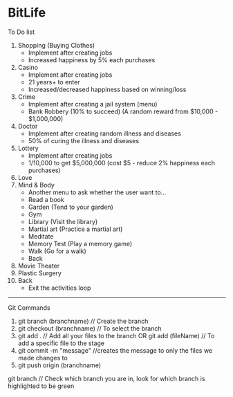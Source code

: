 # BitLife

To Do list
1. Shopping (Buying Clothes)
    - Implement after creating jobs
    - Increased happiness by 5% each purchases 
2. Casino
    - Implement after creating jobs 
    - 21 years+ to enter 
    - Increased/decreased happiness based on winning/loss
3. Crime
    - Implement after creating a jail system (menu)
    - Bank Robbery (10% to succeed) (A random reward from $10,000 - $1,000,000)
4. Doctor
    - Implement after creating random illness and diseases
    - 50% of curing the illness and diseases 
5. Lottery
    - Implement after creating jobs
    - 1/10,000 to get $5,000,000 (cost $5 - reduce 2% happiness each purchases)
6. Love
7. Mind & Body
    - Another menu to ask whether the user want to...
    - Read a book
    - Garden (Tend to your garden)
    - Gym
    - Library (Visit the library)
    - Martial art (Practice a martial art)
    - Meditate
    - Memory Test (Play a memory game)
    - Walk (Go for a walk)
    - Back
8. Movie Theater
9. Plastic Surgery
10. Back
    - Exit the activities loop


______________________________________________________________________________________________________________________________
 

Git Commands
1. git branch (branchname)  // Create the branch
2. git checkout (branchname) // To select the branch
3. git add . // Add all your files to the branch   OR git add (fileName) // To add a specific file to the stage 
4. git commit -m "message" //creates the message to only the files we made changes to
5. git push origin (branchname)

git branch // Check which branch you are in, look for which branch is highlighted to be green

